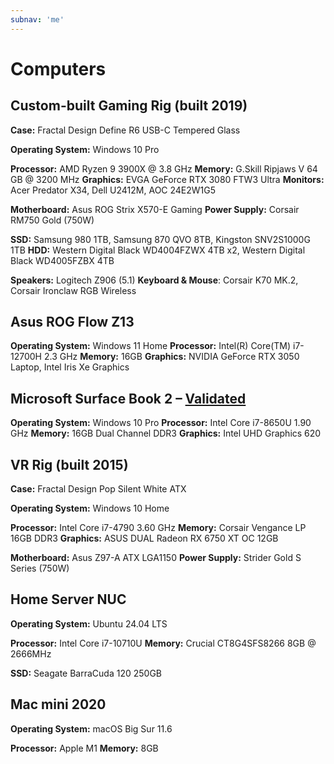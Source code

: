 ```yaml
---
subnav: 'me'
---
```


# Computers

## Custom-built Gaming Rig (built 2019)

**Case:** Fractal Design Define R6 USB-C Tempered Glass

**Operating System:** Windows 10 Pro

**Processor:** AMD Ryzen 9 3900X @ 3.8 GHz
**Memory:** G.Skill Ripjaws V 64 GB @ 3200 MHz
**Graphics:** EVGA GeForce RTX 3080 FTW3 Ultra
**Monitors:** Acer Predator X34, Dell U2412M, AOC 24E2W1G5

**Motherboard:** Asus ROG Strix X570-E Gaming
**Power Supply:** Corsair RM750 Gold (750W)

**SSD:** Samsung 980 1TB, Samsung 870 QVO 8TB, Kingston SNV2S1000G 1TB
**HDD:** Western Digital Black WD4004FZWX 4TB x2, Western Digital Black WD4005FZBX 4TB

**Speakers:** Logitech Z906 (5.1)
**Keyboard & Mouse**: Corsair K70 MK.2, Corsair Ironclaw RGB Wireless

## Asus ROG Flow Z13

**Operating System:** Windows 11 Home
**Processor:** Intel(R) Core(TM) i7-12700H 2.3 GHz
**Memory:** 16GB
**Graphics:** NVIDIA GeForce RTX 3050 Laptop, Intel Iris Xe Graphics

## Microsoft Surface Book 2 – [Validated](https://valid.x86.fr/w3gabv)

**Operating System:** Windows 10 Pro
**Processor:** Intel Core i7-8650U 1.90 GHz
**Memory:** 16GB Dual Channel DDR3
**Graphics:** Intel UHD Graphics 620

## VR Rig (built 2015)

**Case:** Fractal Design Pop Silent White ATX

**Operating System:** Windows 10 Home

**Processor:** Intel Core i7-4790 3.60 GHz
**Memory:** Corsair Vengance LP 16GB DDR3
**Graphics:** ASUS DUAL Radeon RX 6750 XT OC 12GB

**Motherboard:** Asus Z97-A ATX LGA1150
**Power Supply:** Strider Gold S Series (750W)

## Home Server NUC

**Operating System:** Ubuntu 24.04 LTS

**Processor:** Intel Core i7-10710U
**Memory:** Crucial CT8G4SFS8266 8GB @ 2666MHz

**SSD:** Seagate BarraCuda 120 250GB

## Mac mini 2020

**Operating System:** macOS Big Sur 11.6

**Processor:** Apple M1
**Memory:** 8GB
